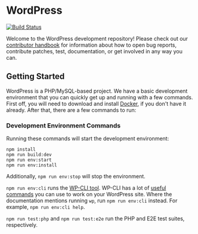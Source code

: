 # WordPress

[![Build Status](https://img.shields.io/travis/com/WordPress/wordpress-develop/master.svg)](https://travis-ci.com/WordPress/wordpress-develop)

Welcome to the WordPress development repository! Please check out our [contributor handbook](https://make.wordpress.org/core/handbook/) for information about how to open bug reports, contribute patches, test, documentation, or get involved in any way you can.

## Getting Started

WordPress is a PHP/MySQL-based project. We have a basic development environment that you can quickly get up and running with a few commands. First off, you will need to download and install [Docker](https://www.docker.com/products/docker-desktop), if you don't have it already. After that, there are a few commands to run:

### Development Environment Commands

Running these commands will start the development environment:

```
npm install
npm run build:dev
npm run env:start
npm run env:install
```

Additionally, `npm run env:stop` will stop the environment.

`npm run env:cli` runs the [WP-CLI tool](https://make.wordpress.org/cli/handbook/). WP-CLI has a lot of [useful commands](https://developer.wordpress.org/cli/commands/) you can use to work on your WordPress site. Where the documentation mentions running `wp`, run `npm run env:cli` instead. For example, `npm run env:cli help`.

`npm run test:php` and `npm run test:e2e` run the PHP and E2E test suites, respectively.
